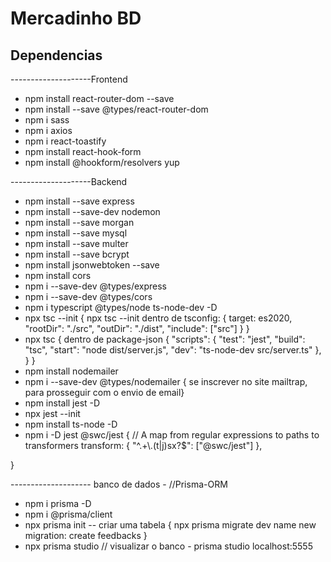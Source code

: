 # Mercadinho BD

## Dependencias

--------------------Frontend

- npm install react-router-dom --save
- npm install --save @types/react-router-dom
- npm i sass
- npm i axios
- npm i react-toastify
- npm install react-hook-form
- npm install @hookform/resolvers yup

--------------------Backend
- npm install --save express
- npm install --save-dev nodemon
- npm install --save morgan
- npm install --save mysql
- npm install --save multer
- npm install --save bcrypt
- npm install jsonwebtoken --save
- npm install cors
- npm i --save-dev @types/express
- npm i --save-dev @types/cors
- npm i typescript @types/node ts-node-dev -D
- npx tsc --init {
    npx tsc --init dentro de tsconfig: { target: es2020, "rootDir": "./src", "outDir": "./dist", "include": ["src"] }
}
- npx tsc {
    dentro de package-json { "scripts": { "test": "jest", "build": "tsc", "start": "node dist/server.js", "dev": "ts-node-dev src/server.ts" }, }
}
- npm install nodemailer
- npm i --save-dev @types/nodemailer { se inscrever no site mailtrap, para prosseguir com o envio de email}
- npm install jest -D
- npx jest --init
- npm install ts-node -D
- npm i -D jest @swc/jest {
    // A map from regular expressions to paths to transformers
   transform: {
     "^.+\\.(t|j)sx?$": ["@swc/jest"]
   },

}

-------------------- banco de dados - //Prisma-ORM

- npm i prisma -D
- npm i @prisma/client
- npx prisma init -- criar uma tabela { npx prisma migrate dev name new migration: create feedbacks }
- npx prisma studio // visualizar o banco - prisma studio localhost:5555








